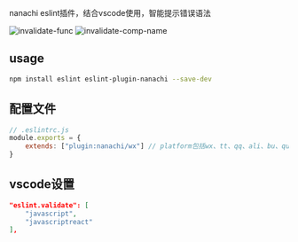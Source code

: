 nanachi eslint插件，结合vscode使用，智能提示错误语法

![invalidate-func](https://user-images.githubusercontent.com/16398401/56954527-8fd3a700-6b71-11e9-8ac6-84daea91cf33.png)
![invalidate-comp-name](https://user-images.githubusercontent.com/16398401/56954565-ada10c00-6b71-11e9-9e79-2d6e18f0bd12.png)

## usage
``` bash
npm install eslint eslint-plugin-nanachi --save-dev
```
## 配置文件
``` javascript
// .eslintrc.js
module.exports = {
    extends: ["plugin:nanachi/wx"] // platform包括wx、tt、qq、ali、bu、quick
}
```
## vscode设置
``` json
"eslint.validate": [
    "javascript",
    "javascriptreact"
],
```